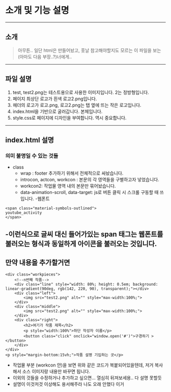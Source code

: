 # 소개 및 기능 설명
------------
## 소개
> 아무튼.. 일단 html은 만들어놨고, 훗날 참고해야할지도 모르는 이 파일을 보는 (아마도 다음 부장..?)너에게..
------------
## 파일 설명
1. test, test2.png는 테스트용으로 사용한 이미지입니다. 2는 정방형입니다.
2. 페이지 최상단 로고가 흰색 로고2.png입니다.
3. 헤더의 로고가 로고.png, 로고2.png는 탭 옆에 뜨는 작은 로고입니다.
4. index.html을 기반으로 굴러갑니다. 본체입니다.
5. style.css로 페이지에 디자인을 부여합니다. 역시 중요합니다.
------------
## index.html 설명
### 의미 불명일 수 있는 것들
- class
    - wrap : footer 추가하기 위해서 전체적으로 싸놨습니다.
    - introcon, actcon, workcon : 본문의 각 영역들을 구별하고자 넣었습니다.
    - workcon2: 작업물 영역 내의 본문만 묶어놨습니다.
    - data-animation-scroll, data-target: js로 버튼 클릭 시 스크롤 구동할 때 쓰입니다.
-웹폰트
```
<span class="material-symbols-outlined">
youtube_activity
</span>
```

-이런식으로 글씨 대신 들어가있는 span 태그는 웹폰트를 불러오는 형식과 동일하게 아이콘을 불러오는 것입니다.
------------
## 만약 내용을 추가할거면
```
<div class="workpieces">
    <!--n번째 작품-->
    <div class="line" style="width: 80%; height: 0.5em; background: linear-gradient(90deg, rgb(142, 220, 90), transparent);"></div>
    <div class="left">
        <img src="test2.png" alt="" style="max-width:100%;">
    </div>
    <div class="middle">
        <img src="test2.png" alt="" style="max-width:100%;">
    </div>
    <div class="right">
        <h2>여기가 작품 제목</h2>
        <p style="width:100%">하단 작성자 이름</p>
        <button class="click" onclick="window.open('#')">구경하기 ></button>
    </div>
</div>
<p style="margin-bottom:15vh;">작품 설명 기입하는 곳</p>
```
- 작업물 부분 (workcon 안)을 보면 위와 같은 코드가 복붙되어있을텐데, 저거 복사해서 소스 이미지랑 내용만 바꾸면 됩니다.
- 이외의 것들을 수정하거나 추가하고 싶으면... 열심히 뒤져보세용.. 다 설명 못할듯
- 설명이 이것저것 이상해도 용서해주라 나도 오래 안했다 이거
